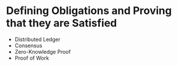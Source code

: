 # Defining Obligations and Proving that they are Satisfied

- Distributed Ledger
- Consensus
- Zero-Knowledge Proof
- Proof of Work
